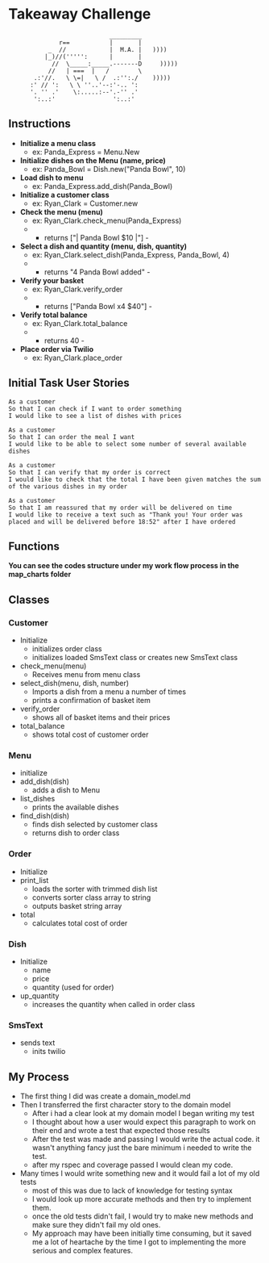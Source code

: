 Takeaway Challenge
==================
```
                            _________
              r==           |       |
           _  //            |  M.A. |   ))))
          |_)//(''''':      |       |
            //  \_____:_____.-------D     )))))
           //   | ===  |   /        \
       .:'//.   \ \=|   \ /  .:'':./    )))))
      :' // ':   \ \ ''..'--:'-.. ':
      '. '' .'    \:.....:--'.-'' .'
       ':..:'                ':..:'

 ```

Instructions
-------
  * **Initialize a menu class**
    * ex: Panda_Express = Menu.New
  * **Initialize dishes on the Menu (name, price)**
    * ex: Panda_Bowl = Dish.new("Panda Bowl", 10)
  * **Load dish to menu**
    * ex: Panda_Express.add_dish(Panda_Bowl)
  * **Initialize a customer class**
    * ex: Ryan_Clark = Customer.new
  * **Check the menu (menu)**
    * ex: Ryan_Clark.check_menu(Panda_Express)
    * - returns ["| Panda Bowl $10 |"] -
  * **Select a dish and quantity (menu, dish, quantity)**
    * ex: Ryan_Clark.select_dish(Panda_Express, Panda_Bowl, 4)
    * - returns "4 Panda Bowl added" -
  * **Verify your basket**
    * ex: Ryan_Clark.verify_order
    * - returns ["Panda Bowl x4 $40"] -
  * **Verify total balance**
    * ex: Ryan_Clark.total_balance
    * - returns 40 -
  * **Place order via Twilio**
    * ex: Ryan_Clark.place_order


Initial Task User Stories
-----
```
As a customer
So that I can check if I want to order something
I would like to see a list of dishes with prices

As a customer
So that I can order the meal I want
I would like to be able to select some number of several available dishes

As a customer
So that I can verify that my order is correct
I would like to check that the total I have been given matches the sum of the various dishes in my order

As a customer
So that I am reassured that my order will be delivered on time
I would like to receive a text such as "Thank you! Your order was placed and will be delivered before 18:52" after I have ordered
```


Functions
------------------
**You can see the codes structure under my work flow process in the map_charts folder**

## Classes

### Customer

  * Initialize
    * initializes order class
    * initializes loaded SmsText class or creates new SmsText class
  * check_menu(menu)
    * Receives menu from menu class
  * select_dish(menu, dish, number)
    * Imports a dish from a menu a number of times
    * prints a confirmation of basket item
  * verify_order
    * shows all of basket items and their prices
  * total_balance
    * shows total cost of customer order

### Menu

  * initialize
  * add_dish(dish)
    * adds a dish to Menu
  * list_dishes
    * prints the available dishes
  * find_dish(dish)
    * finds dish selected by customer class
    * returns dish to order class

### Order

  * Initialize
  * print_list
    * loads the sorter with trimmed dish list
    * converts sorter class array to string
    * outputs basket string array
  * total
    * calculates total cost of order

### Dish

  * Initialize
    * name
    * price
    * quantity (used for order)
  * up_quantity
    * increases the quantity when called in order class

### SmsText

  * sends text
    * inits twilio


My Process
--------------

* The first thing I did was create a domain_model.md
* Then I transferred the first character story to the domain model
    * After i had a clear look at my domain model I began writing my test
    * I thought about how a user would expect this paragraph to work on their end and wrote a test that expected those results
    *  After the test was made and passing I would write the actual code. it wasn't anything fancy just the bare minimum i needed to write the test.
    * after my rspec and coverage passed I would clean my code.
* Many times I would write something new and it would fail a lot of my old tests
    * most of this was due to lack of knowledge for testing syntax
    * I would look up more accurate methods and then try to implement them.
    * once the old tests didn't fail, I would try to make new methods and make sure they didn't fail my old ones.
    * My approach may have been initially time consuming, but it saved me a lot of heartache by the time I got to implementing the more serious and complex features.
